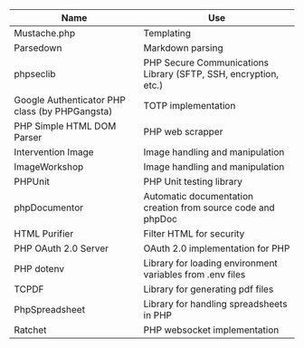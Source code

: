|Name|Use|
|---|---|
|Mustache.php|Templating|
|Parsedown|Markdown parsing|
|phpseclib|PHP Secure Communications Library (SFTP, SSH, encryption, etc.)|
|Google Authenticator PHP class (by PHPGangsta)|TOTP implementation|
|PHP Simple HTML DOM Parser|PHP web scrapper|
|Intervention Image|Image handling and manipulation|
|ImageWorkshop|Image handling and manipulation|
|PHPUnit|PHP Unit testing library|
|phpDocumentor|Automatic documentation creation from source code and phpDoc|
|HTML Purifier|Filter HTML for security|
|PHP OAuth 2.0 Server|OAuth 2.0 implementation for PHP|
|PHP dotenv|Library for loading environment variables from .env files|
|TCPDF|Library for generating pdf files|
|PhpSpreadsheet|Library for handling spreadsheets in PHP|
|Ratchet|PHP websocket implementation|
